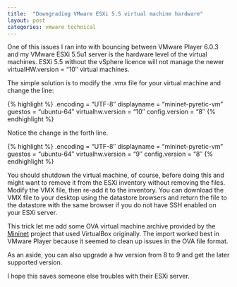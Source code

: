 ```yaml
---
title:  "Downgrading VMware ESXi 5.5 virtual machine hardware"
layout: post
categories: vmware technical
---
```


One of this issues I ran into with bouncing between VMware Player 6.0.3 and my VMware ESXi 5.5u1 server is the hardware level of the virtual machines. ESXi 5.5 without the vSphere licence will not manage the newer virtualHW.version = “10″ virtual machines.

The simple solution is to modify the .vmx file for your virtual machine and change the line:

{% highlight %}
.encoding = “UTF-8″
displayname = “mininet-pyretic-vm”
guestos = “ubuntu-64″
virtualhw.version = “10″
config.version = “8″
{% endhighlight %}

Notice the change in the forth line.

{% highlight %}
.encoding = “UTF-8″
displayname = “mininet-pyretic-vm”
guestos = “ubuntu-64″
virtualhw.version = “9″
config.version = “8″
{% endhighlight %}

You should shutdown the virtual machine, of course, before doing this and might want to remove it from the ESXi inventory without removing the files. Modify the VMX file, then re-add it to the inventory. You can download the VMX file to your desktop using the datastore browsers and return the file to the datastore with the same browser if you do not have SSH enabled on your ESXi server.

This trick let me add some OVA virtual machine archive provided by the [Mininet](http://mininet.org/) project that used VirtualBox originally. The import worked best in VMware Player because it seemed to clean up issues in the OVA file format.

As an aside, you can also upgrade a hw version from 8 to 9 and get the later supported version.

I hope this saves someone else troubles with their ESXi server.
